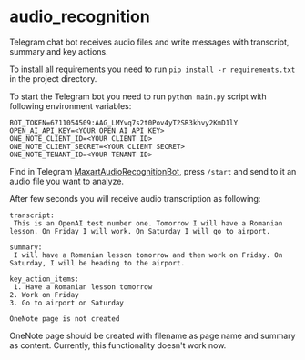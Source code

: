 # audio_recognition
Telegram chat bot receives audio files and write messages with transcript, summary and key actions.

To install all requirements you need to run `pip install -r requirements.txt` in the project directory.

To start the Telegram bot you need to run `python main.py` script with following environment variables:
```
BOT_TOKEN=6711054509:AAG_LMYvq7s2t0Pov4yT2SR3khvy2KmD1lY
OPEN_AI_API_KEY=<YOUR OPEN AI API KEY>
ONE_NOTE_CLIENT_ID=<YOUR CLIENT ID>
ONE_NOTE_CLIENT_SECRET=<YOUR CLIENT SECRET>
ONE_NOTE_TENANT_ID=<YOUR TENANT ID>
```

Find in Telegram [MaxartAudioRecognitionBot](https://t.me/MaxartAudioRecognitionBot), 
press `/start` and send to it an audio file you want to analyze.

After few seconds you will receive audio transcription as following:
```
transcript:
 This is an OpenAI test number one. Tomorrow I will have a Romanian lesson. On Friday I will work. On Saturday I will go to airport.

summary:
 I will have a Romanian lesson tomorrow and then work on Friday. On Saturday, I will be heading to the airport.

key_action_items:
 1. Have a Romanian lesson tomorrow
2. Work on Friday
3. Go to airport on Saturday

OneNote page is not created
```

OneNote page should be created with filename as page name and summary as content. Currently, this functionality doesn't work now.
